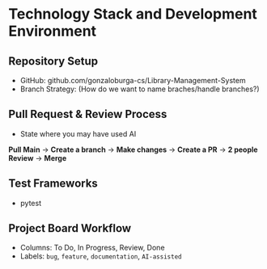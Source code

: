 # Technology Stack and Development Environment

## Repository Setup

- GitHub: github.com/gonzaloburga-cs/Library-Management-System
- Branch Strategy: (How do we want to name braches/handle branches?)

## Pull Request & Review Process

- State where you may have used AI

**Pull Main** -> **Create a branch** -> **Make changes** -> **Create a PR** -> **2 people Review** -> **Merge**

## Test Frameworks

- pytest

## Project Board Workflow

- Columns: To Do, In Progress, Review, Done
- Labels: `bug`, `feature`, `documentation`, `AI-assisted`
